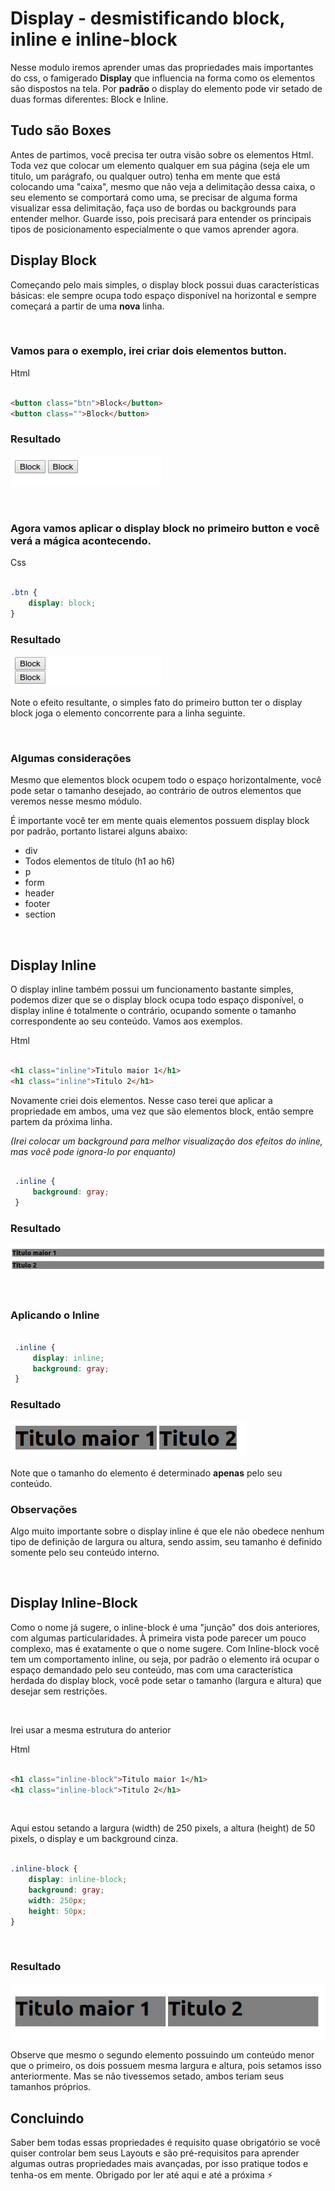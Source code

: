 # Display - desmistificando block, inline e inline-block

  Nesse modulo iremos aprender umas das propriedades mais importantes do css, o famigerado **Display** que influencia na forma como os elementos são dispostos na tela. Por **padrão** o display do elemento pode vir setado de duas formas diferentes: Block e Inline. 

## Tudo são Boxes

Antes de partimos, você precisa ter outra visão sobre os elementos Html. Toda vez que colocar um elemento qualquer em sua página (seja ele um titulo, um parágrafo, ou qualquer outro) tenha em mente que está colocando uma "caixa", mesmo que não veja a delimitação dessa caixa, o seu elemento se comportará como uma, se precisar de alguma forma visualizar essa delimitação, faça uso de bordas ou backgrounds para entender melhor. Guarde isso, pois precisará para entender os principais tipos de posicionamento especialmente o que vamos aprender agora. 

## Display Block

Começando pelo mais simples, o display block possui duas características básicas: ele sempre ocupa todo espaço disponível na horizontal e sempre começará a partir de uma **nova** linha.

<br>

### Vamos para o exemplo, irei criar dois elementos button.

Html
```html

<button class="btn">Block</button>
<button class="">Block</button>

```


### Resultado


![Btn](../img/block-buttons.gif)

<br>

### Agora vamos aplicar o display block no primeiro button e você verá a mágica acontecendo.


Css
```css

.btn {
    display: block;
}

```

### Resultado

![Btn](../img/block-buttons2.gif)

Note o efeito resultante, o simples fato do primeiro button ter o display block joga o elemento concorrente para a linha seguinte.

<br>

### Algumas considerações

Mesmo que elementos block ocupem todo o espaço horizontalmente, você pode setar o tamanho desejado, ao contrário de outros elementos que veremos nesse mesmo módulo.


É importante você ter em mente quais elementos possuem display block por padrão, portanto listarei alguns abaixo:

- div
- Todos elementos de título (h1 ao h6)
- p
- form 
- header
- footer
- section

<br>

## Display Inline

O display inline também possui um funcionamento bastante simples, podemos dizer que se o display block ocupa todo espaço disponível, o display inline é totalmente o contrário, ocupando somente o tamanho correspondente ao seu conteúdo. Vamos aos exemplos.

Html
```html

<h1 class="inline">Titulo maior 1</h1>
<h1 class="inline">Titulo 2</h1>

```

Novamente criei dois elementos. Nesse caso terei que aplicar a propriedade em ambos, uma vez que são elementos block, então sempre partem da próxima linha.

<em>(Irei colocar um background para melhor visualização dos efeitos do inline, mas você pode ignora-lo por enquanto)</em>

```css

 .inline {
     background: gray;
 }

```

### Resultado

![Btn](../img/inline1.png)

<br>


### Aplicando o Inline
```css

 .inline {
     display: inline;
     background: gray;
 }

```






### Resultado

![Btn](../img/inline2.png)

Note que o tamanho do elemento é determinado **apenas** pelo seu conteúdo.

### Observações
Algo muito importante sobre o display inline é que ele não obedece nenhum tipo de definição de largura ou altura, sendo assim, seu tamanho é definido somente pelo seu conteúdo interno.

<br>

## Display Inline-Block

Como o nome já sugere, o inline-block é uma "junção" dos dois anteriores, com algumas particularidades. À primeira vista pode parecer um pouco complexo, mas é exatamente o que o nome sugere. Com Inline-block você tem um comportamento inline, ou seja, por padrão o elemento irá ocupar o espaço demandado pelo seu conteúdo, mas com uma característica herdada do display block, você pode setar o tamanho (largura e altura) que desejar sem restrições.

<br>

Irei usar a mesma estrutura do anterior


Html
```html

<h1 class="inline-block">Titulo maior 1</h1>
<h1 class="inline-block">Titulo 2</h1>

```
<br>

Aqui estou setando a largura (width) de 250 pixels, a altura (height) de 50 pixels, o display e um background cinza.
```css

.inline-block {
    display: inline-block;
    background: gray;
    width: 250px;
    height: 50px;
}

```
 
<br>

### Resultado

![Btn](../img/inline-block1.png)

Observe que mesmo o segundo elemento possuindo um conteúdo menor que o primeiro, os dois possuem mesma largura e altura, pois setamos isso anteriormente. Mas se não tivessemos setado, ambos teriam seus tamanhos próprios.

## Concluindo
Saber bem todas essas propriedades é requisito quase obrigatório se você quiser controlar bem seus Layouts e são pré-requisitos para aprender algumas outras propriedades mais avançadas, por isso pratique todos e tenha-os em mente. Obrigado por ler até aqui e até a próxima :zap:
